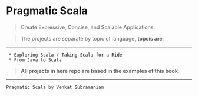 Pragmatic Scala
=======================

> Create Expressive, Concise, and Scalable Applications.

  > The projects are separate by topic of language, **topcis are**:
  _____________________________________________________________
     * Exploring Scala / Taking Scala for a Ride
     * From Java to Scala




   > **All projects in here repo are based in the examples of this book:**
  ___________________________________________________
    Pragmatic Scala by Venkat Subramaniam
